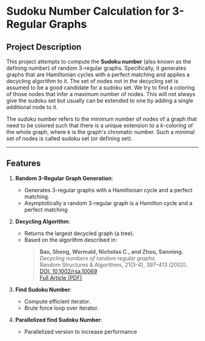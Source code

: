# Sudoku Number Calculation for 3-Regular Graphs

## Project Description
This project attempts to compute the **Sudoku number** (also known as the defining number) of random 3-regular graphs. Specifically, it generates graphs that are Hamiltonian cycles with a perfect matching and applies a decycling algorithm to it.
The set of nodes not in the decycling set is assumed to be a good candidate for a sudoku set. We try to find a coloring of those nodes that infer a maximum number of nodes. This will not always give the sudoku set but usually can be extended to one by adding a single additional node to it.

The sudoku number refers to the minimum number of nodes of a graph that need to be colored such that there is a unique extension to a $k$-coloring of the whole graph, where $k$ is the graph's chromatic number. Such a minimal set of nodes is called sudoku set (or defining set).

---

## Features
1. **Random 3-Regular Graph Generation**:
   - Generates 3-regular graphs with a Hamiltonian cycle and a perfect matching.
   - Asymptotically a random 3-regular graph is a Hamilton cycle and a perfect matching

2. **Decycling Algorithm**:
   - Returns the largest decycled graph (a tree).
   - Based on the algorithm described in:
     > **Bau, Sheng, Wormald, Nicholas C., and Zhou, Sanming.**  
     > *Decycling numbers of random regular graphs.*  
     > Random Structures & Algorithms, 21(3-4), 397–413 (2002).  
     > [DOI: 10.1002/rsa.10069](https://doi.org/10.1002/rsa.10069)  
     > [Full Article (PDF)](https://onlinelibrary.wiley.com/doi/pdf/10.1002/rsa.10069)

3. **Find Sudoku Number**:
   - Compute efficient iterator.
   - Brute force loop over iterator.

4. **Parallelized find Sudoku Number**:
   - Parallelized version to increase performance
